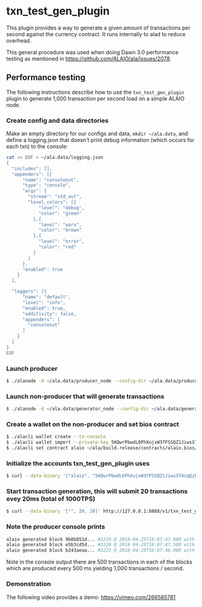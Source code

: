 # txn_test_gen_plugin

This plugin provides a way to generate a given amount of transactions per second against the currency contract. It runs internally to alad to reduce overhead.

This general procedure was used when doing Dawn 3.0 performance testing as mentioned in https://github.com/ALAIO/ala/issues/2078.

## Performance testing

The following instructions describe how to use the `txn_test_gen_plugin` plugin to generate 1,000 transaction per second load on a simple ALAIO node.

### Create config and data directories

Make an empty directory for our configs and data, `mkdir ~/ala.data`, and define a logging.json that doesn't print debug information (which occurs for each txn) to the console:

```bash
cat << EOF > ~/ala.data/logging.json
{
  "includes": [],
  "appenders": [{
      "name": "consoleout",
      "type": "console",
      "args": {
        "stream": "std_out",
        "level_colors": [{
            "level": "debug",
            "color": "green"
          },{
            "level": "warn",
            "color": "brown"
          },{
            "level": "error",
            "color": "red"
          }
        ]
      },
      "enabled": true
    }
  ],

  "loggers": [{
      "name": "default",
      "level": "info",
      "enabled": true,
      "additivity": false,
      "appenders": [
        "consoleout"
      ]
    }
  ]
}
EOF
```

### Launch producer

```bash
$ ./alanode -d ~/ala.data/producer_node --config-dir ~/ala.data/producer_node -l ~/ala.data/logging.json --http-server-address "" -p alaio -e
```

### Launch non-producer that will generate transactions

```bash
$ ./alanode -d ~/ala.data/generator_node --config-dir ~/ala.data/generator_node -l ~/ala.data/logging.json --plugin alaio::txn_test_gen_plugin --plugin alaio::chain_api_plugin --p2p-peer-address localhost:9876 --p2p-listen-endpoint localhost:5555
```

### Create a wallet on the non-producer and set bios contract

```bash
$ ./alacli wallet create --to-console
$ ./alacli wallet import --private-key 5KQwrPbwdL6PhXujxW37FSSQZ1JiwsST4cqQzDeyXtP79zkvFD3
$ ./alacli set contract alaio ~/ala/build.release/contracts/alaio.bios/
```

### Initialize the accounts txn_test_gen_plugin uses

```bash
$ curl --data-binary '["alaio", "5KQwrPbwdL6PhXujxW37FSSQZ1JiwsST4cqQzDeyXtP79zkvFD3"]' http://127.0.0.1:8888/v1/txn_test_gen/create_test_accounts
```

### Start transaction generation, this will submit 20 transactions evey 20ms (total of 1000TPS)

```bash
$ curl --data-binary '["", 20, 20]' http://127.0.0.1:8888/v1/txn_test_gen/start_generation
```

### Note the producer console prints

```bash
alaio generated block 9b8b851d... #3219 @ 2018-04-25T16:07:47.000 with 500 trxs, lib: 3218
alaio generated block e5b3cd5d... #3220 @ 2018-04-25T16:07:47.500 with 500 trxs, lib: 3219
alaio generated block b243aeaa... #3221 @ 2018-04-25T16:07:48.000 with 500 trxs, lib: 3220
```

Note in the console output there are 500 transactions in each of the blocks which are produced every 500 ms yielding 1,000 transactions / second.

### Demonstration

The following video provides a demo: https://vimeo.com/266585781
